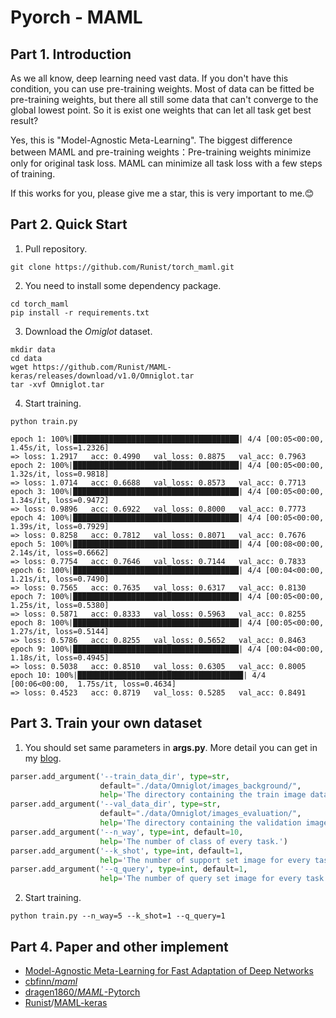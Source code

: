 # Pyorch - MAML

## Part 1. Introduction

As we all know, deep learning need vast data. If you don't have this condition, you can use pre-training weights. Most of data can be fitted be pre-training weights,  but there all still some data that can't converge to the global lowest point. So it is exist one weights that can let all task get best result?

Yes, this is "Model-Agnostic Meta-Learning". The biggest difference between MAML and pre-training weights：Pre-training weights minimize only for original task loss. MAML can minimize all task loss with a few steps of training.

If this works for you, please give me a star, this is very important to me.😊

## Part 2. Quick  Start

1. Pull repository.

```shell
git clone https://github.com/Runist/torch_maml.git
```

2. You need to install some dependency package.

```shell
cd torch_maml
pip install -r requirements.txt
```

3. Download the *Omiglot* dataset.

```shell
mkdir data
cd data
wget https://github.com/Runist/MAML-keras/releases/download/v1.0/Omniglot.tar
tar -xvf Omniglot.tar
```

4. Start training.

```shell
python train.py
```

```
epoch 1: 100%|█████████████████████████████████████| 4/4 [00:05<00:00,  1.45s/it, loss=1.2326]
=> loss: 1.2917   acc: 0.4990   val_loss: 0.8875   val_acc: 0.7963
epoch 2: 100%|█████████████████████████████████████| 4/4 [00:05<00:00,  1.32s/it, loss=0.9818]
=> loss: 1.0714   acc: 0.6688   val_loss: 0.8573   val_acc: 0.7713
epoch 3: 100%|█████████████████████████████████████| 4/4 [00:05<00:00,  1.34s/it, loss=0.9472]
=> loss: 0.9896   acc: 0.6922   val_loss: 0.8000   val_acc: 0.7773
epoch 4: 100%|█████████████████████████████████████| 4/4 [00:05<00:00,  1.39s/it, loss=0.7929]
=> loss: 0.8258   acc: 0.7812   val_loss: 0.8071   val_acc: 0.7676
epoch 5: 100%|█████████████████████████████████████| 4/4 [00:08<00:00,  2.14s/it, loss=0.6662]
=> loss: 0.7754   acc: 0.7646   val_loss: 0.7144   val_acc: 0.7833
epoch 6: 100%|█████████████████████████████████████| 4/4 [00:04<00:00,  1.21s/it, loss=0.7490]
=> loss: 0.7565   acc: 0.7635   val_loss: 0.6317   val_acc: 0.8130
epoch 7: 100%|█████████████████████████████████████| 4/4 [00:05<00:00,  1.25s/it, loss=0.5380]
=> loss: 0.5871   acc: 0.8333   val_loss: 0.5963   val_acc: 0.8255
epoch 8: 100%|█████████████████████████████████████| 4/4 [00:05<00:00,  1.27s/it, loss=0.5144]
=> loss: 0.5786   acc: 0.8255   val_loss: 0.5652   val_acc: 0.8463
epoch 9: 100%|█████████████████████████████████████| 4/4 [00:04<00:00,  1.18s/it, loss=0.4945]
=> loss: 0.5038   acc: 0.8510   val_loss: 0.6305   val_acc: 0.8005
epoch 10: 100%|█████████████████████████████████████| 4/4 [00:06<00:00,  1.75s/it, loss=0.4634]
=> loss: 0.4523   acc: 0.8719   val_loss: 0.5285   val_acc: 0.8491
```

## Part 3. Train your own dataset
1. You should set same parameters in **args.py**. More detail you can get in my [blog](https://blog.csdn.net/weixin_42392454/article/details/109891791?spm=1001.2014.3001.5501).

```python
parser.add_argument('--train_data_dir', type=str,
                    default="./data/Omniglot/images_background/",
                    help='The directory containing the train image data.')
parser.add_argument('--val_data_dir', type=str,
                    default="./data/Omniglot/images_evaluation/",
                    help='The directory containing the validation image data.')
parser.add_argument('--n_way', type=int, default=10,
                    help='The number of class of every task.')
parser.add_argument('--k_shot', type=int, default=1,
                    help='The number of support set image for every task.')
parser.add_argument('--q_query', type=int, default=1,
                    help='The number of query set image for every task.')
```

2. Start training.

```shell
python train.py --n_way=5 --k_shot=1 --q_query=1
```

## Part 4. Paper and other implement

- [Model-Agnostic Meta-Learning for Fast Adaptation of Deep Networks](https://arxiv.org/pdf/1703.03400.pdf)
- [cbfinn/*maml*](https://github.com/cbfinn/maml)
- [dragen1860/*MAML*-Pytorch](https://github.com/dragen1860/MAML-Pytorch)
- [Runist](https://github.com/Runist)/[MAML-keras](https://github.com/Runist/MAML-keras)
